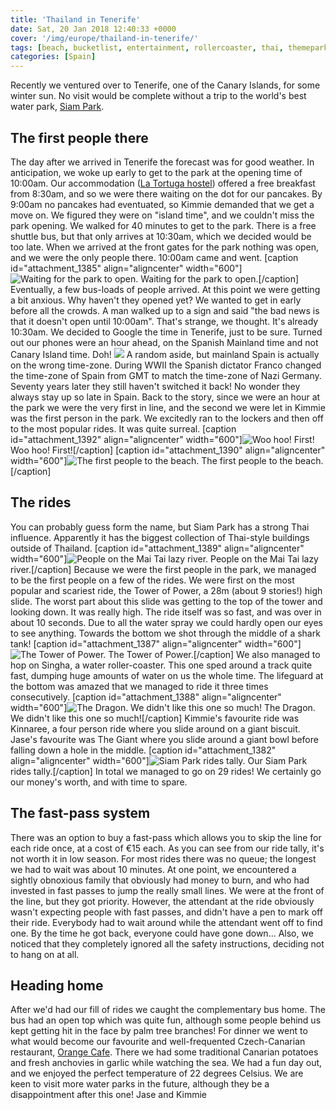 ```yaml
---
title: 'Thailand in Tenerife'
date: Sat, 20 Jan 2018 12:40:33 +0000
cover: '/img/europe/thailand-in-tenerife/'
tags: [beach, bucketlist, entertainment, rollercoaster, thai, themepark, water, weather]
categories: [Spain]
---
```


Recently we ventured over to Tenerife, one of the Canary Islands, for some winter sun. No visit would be complete without a trip to the world's best water park, [Siam Park](http://siampark.net/index.php/en/).

The first people there
----------------------

The day after we arrived in Tenerife the forecast was for good weather. In anticipation, we woke up early to get to the park at the opening time of 10:00am. Our accommodation ([La Tortuga hostel](http://www.latortugahostel.com/homepage/)) offered a free breakfast from 8:30am, and so we were there waiting on the dot for our pancakes. By 9:00am no pancakes had eventuated, so Kimmie demanded that we get a move on. We figured they were on "island time", and we couldn't miss the park opening. We walked for 40 minutes to get to the park. There is a free shuttle bus, but that only arrives at 10:30am, which we decided would be too late. When we arrived at the front gates for the park nothing was open, and we were the only people there. 10:00am came and went. \[caption id="attachment_1385" align="aligncenter" width="600"\]![Waiting for the park to open.](http://coupleofkiwis.com/wp-content/uploads/2018/01/siam_waiting-600x450.jpg) Waiting for the park to open.\[/caption\] Eventually, a few bus-loads of people arrived. At this point we were getting a bit anxious. Why haven't they opened yet? We wanted to get in early before all the crowds. A man walked up to a sign and said "the bad news is that it doesn't open until 10:00am". That's strange, we thought. It's already 10:30am. We decided to Google the time in Tenerife, just to be sure. Turned out our phones were an hour ahead, on the Spanish Mainland time and not Canary Island time. Doh! ![](http://coupleofkiwis.com/wp-content/uploads/2018/01/siam_sign-600x338.jpg) A random aside, but mainland Spain is actually on the wrong time-zone. During WWII the Spanish dictator Franco changed the time-zone of Spain from GMT to match the time-zone of Nazi Germany. Seventy years later they still haven't switched it back! No wonder they always stay up so late in Spain. Back to the story, since we were an hour at the park we were the very first in line, and the second we were let in Kimmie was the first person in the park. We excitedly ran to the lockers and then off to the most popular rides. It was quite surreal. \[caption id="attachment_1392" align="aligncenter" width="600"\]![Woo hoo! First!](http://coupleofkiwis.com/wp-content/uploads/2018/01/IMG_20180112_095651-600x450.jpg) Woo hoo! First!\[/caption\] \[caption id="attachment_1390" align="aligncenter" width="600"\]![The first people to the beach.](http://coupleofkiwis.com/wp-content/uploads/2018/01/siam_beach-600x450.jpg) The first people to the beach.\[/caption\]

The rides
---------

You can probably guess form the name, but Siam Park has a strong Thai influence. Apparently it has the biggest collection of Thai-style buildings outside of Thailand. \[caption id="attachment_1389" align="aligncenter" width="600"\]![People on the Mai Tai lazy river.](http://coupleofkiwis.com/wp-content/uploads/2018/01/siam_river-600x338.jpg) People on the Mai Tai lazy river.\[/caption\] Because we were the first people in the park, we managed to be the first people on a few of the rides. We were first on the most popular and scariest ride, the Tower of Power, a 28m (about 9 stories!) high slide. The worst part about this slide was getting to the top of the tower and looking down. It was really high. The ride itself was so fast, and was over in about 10 seconds. Due to all the water spray we could hardly open our eyes to see anything. Towards the bottom we shot through the middle of a shark tank! \[caption id="attachment_1387" align="aligncenter" width="600"\]![The Tower of Power.](http://coupleofkiwis.com/wp-content/uploads/2018/01/siam_tower-600x338.jpg) The Tower of Power.\[/caption\] We also managed to hop on Singha, a water roller-coaster. This one sped around a track quite fast, dumping huge amounts of water on us the whole time. The lifeguard at the bottom was amazed that we managed to ride it three times consecutively. \[caption id="attachment_1388" align="aligncenter" width="600"\]![The Dragon. We didn't like this one so much!](http://coupleofkiwis.com/wp-content/uploads/2018/01/siam_dragon-600x338.jpg) The Dragon. We didn't like this one so much!\[/caption\] Kimmie's favourite ride was Kinnaree, a four person ride where you slide around on a giant biscuit. Jase's favourite was The Giant where you slide around a giant bowl before falling down a hole in the middle. \[caption id="attachment_1382" align="aligncenter" width="600"\]![Siam Park rides tally.](http://coupleofkiwis.com/wp-content/uploads/2018/01/20180120122208_hd-600x441.png) Our Siam Park rides tally.\[/caption\] In total we managed to go on 29 rides! We certainly go our money's worth, and with time to spare.

The fast-pass system
--------------------

There was an option to buy a fast-pass which allows you to skip the line for each ride once, at a cost of €15 each. As you can see from our ride tally, it's not worth it in low season. For most rides there was no queue; the longest we had to wait was about 10 minutes. At one point, we encountered a sightly obnoxious family that obviously had money to burn, and who had invested in fast passes to jump the really small lines. We were at the front of the line, but they got priority. However, the attendant at the ride obviously wasn't expecting people with fast passes, and didn't have a pen to mark off their ride. Everybody had to wait around while the attendant went off to find one. By the time he got back, everyone could have gone down... Also, we noticed that they completely ignored all the safety instructions, deciding not to hang on at all.

Heading home
------------

After we'd had our fill of rides we caught the complementary bus home. The bus had an open top which was quite fun, although some people behind us kept getting hit in the face by palm tree branches! For dinner we went to what would become our favourite and well-frequented Czech-Canarian restaurant, [Orange Cafe](https://www.facebook.com/OrangeCafeTenerife). There we had some traditional Canarian potatoes and fresh anchovies in garlic while watching the sea. We had a fun day out, and we enjoyed the perfect temperature of 22 degrees Celsius. We are keen to visit more water parks in the future, although they be a disappointment after this one! Jase and Kimmie